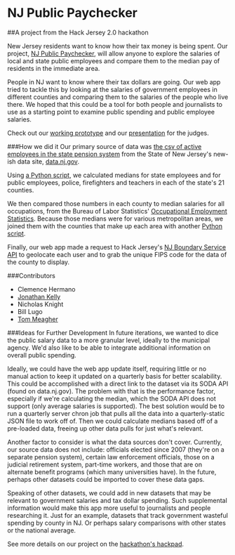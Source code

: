 # NJ Public Paychecker
##A project from the Hack Jersey 2.0 hackathon

New Jersey residents want to know how their tax money is being spent. Our project, [NJ Public Paychecker](www.thatguy.tv/clients/njsalarycompare/), will allow anyone to explore the salaries of local and state public employees and compare them to the median pay of residents in the immediate area.

People in NJ want to know where their tax dollars are going. Our web app tried to tackle this by looking at the salaries of government employees in different counties and comparing them to the salaries of the people who live there. We hoped that this could be a tool for both people and journalists to use as a starting point to examine public spending and public employee salaries.

Check out our [working prototype](http://www.thatguy.tv/clients/njsalarycompare/) and our [presentation](https://docs.google.com/presentation/d/1M48GIVej-KlTtPpIGaDOyiOVIHvNNgcpFc7SO5Jpa2c/edit?usp=sharing) for the judges.

###How we did it
Our primary source of data was [the csv of active employees in the state pension system](https://data.nj.gov/dataset/YourMoney-Active-Pension-Members/44xg-bswk) from the State of New Jersey's new-ish data site, [data.nj.gov](http://data.nj.gov).

Using [a Python script](https://github.com/tommeagher/njsalarycompare/blob/master/data/processing/public_medians.py), we calculated medians for state employees and for public employees, police, firefighters and teachers in each of the state's 21 counties.

We then compared those numbers in each county to median salaries for all occupations, from the Bureau of Labor Statistics' [Occupational Employment Statistics](http://www.bls.gov/oes/). Because those medians were for various metropolitan areas, we joined them with the counties that make up each area with another [Python script](https://github.com/tommeagher/njsalarycompare/blob/master/data/processing/median_salaries.py).

Finally, our web app made a request to Hack Jersey's [NJ Boundary Service API](http://boundary.hackjersey.com/#api) to geolocate each user and to grab the unique FIPS code for the data of the county to display.


###Contributors
* Clemence Hermano
* [Jonathan Kelly](http://www.twitter.com/jon723)
* Nicholas Knight
* Bill Lugo
* [Tom Meagher](http://www.github.com/tommeagher)



###Ideas for Further Development
In future iterations, we wanted to dice the public salary data to a more granular level, ideally to the municipal agency.  We'd also like to be able to integrate additional information on overall public spending.

Ideally, we could have the web app update itself, requiring little or no manual action to keep it updated on a quarterly basis for better scalability. This could be accomplished with a direct link to the dataset via its SODA API (found on data.nj.gov). The problem with that is the performance factor, especially if we're calculating the median, which the SODA API does not support (only average salaries is supported). The best solution would be to run a quarterly server chron job that pulls all the data into a quarterly-static JSON file to work off of. Then we could calculate medians based off of a pre-loaded data, freeing up other data pulls for just what's relevant.

Another factor to consider is what the data sources don't cover. Currently, our source data does not include: officials elected since 2007 (they're on a separate pension system), certain law enforcement officials, those on a judicial retirement system, part-time workers, and those that are on alternate benefit programs (which many universities have). In the future, perhaps other datasets could be imported to cover these data gaps.

Speaking of other datasets, we could add in new datasets that may be relevant to government salaries and tax dollar spending. Such supplemental information would make this app more useful to journalists and people researching it. Just for an example, datasets that track government wasteful spending by county in NJ. Or perhaps salary comparisons with other states or the national average.

See more details on our project on the [hackathon's hackpad](https://hackjersey2.hackpad.com/Public-Paychecker-wTi6GD1JgWi).
